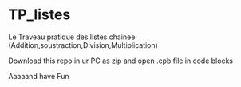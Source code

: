# TP_listes
 Le Traveau pratique des listes chainee (Addition,soustraction,Division,Multiplication)
 
 Download this repo in ur PC as zip and open .cpb file in code blocks 
 
 Aaaaand have Fun
